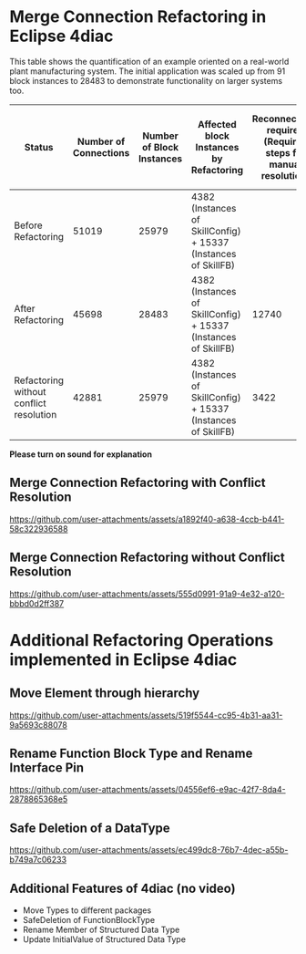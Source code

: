 # Merge Connection Refactoring in Eclipse 4diac

This table shows the quantification of an example oriented on a real-world plant manufacturing system.
The initial application was scaled up from 91 block instances to 28483 to demonstrate functionality on larger systems too.

| Status                                  | Number of Connections | Number of Block Instances | Affected block Instances by Refactoring                                           | Reconnections required (Required steps for manual resolution) | Mux/Demux Insertions required  (Required steps for manual resolution) | Execution time (OS overhead, etc., not considereed). This time is not exact. | Errors/Inconsistencies |
|-----------------------------------------|-----------------------|---------------------------|------------------------------------------------------------------------------------|------------------------|---------------------------|-----------------------------------------------------------------------------|-----------------------|
| Before Refactoring                      | 51019                 | 25979                     | 4382 (Instances of SkillConfig) + 15337 (Instances of SkillFB)                     |                        |                           |                                                                             | 0                     |
| After Refactoring                       | 45698                 | 28483                     | 4382 (Instances of SkillConfig) + 15337 (Instances of SkillFB)                     |             12740           |            2504               | ~7.32 sec                                                                   | 0                     |
| Refactoring without conflict resolution | 42881                 | 25979                     | 4382 (Instances of SkillConfig) + 15337 (Instances of SkillFB)                     |            3422            |                           | ~6.04 sec                                                                   | 9390                  |



**Please turn on sound for explanation**
## Merge Connection Refactoring with Conflict Resolution

https://github.com/user-attachments/assets/a1892f40-a638-4ccb-b441-58c322936588

## Merge Connection Refactoring without Conflict Resolution

https://github.com/user-attachments/assets/555d0991-91a9-4e32-a120-bbbd0d2ff387

# Additional Refactoring Operations implemented in Eclipse 4diac

## Move Element through hierarchy

https://github.com/user-attachments/assets/519f5544-cc95-4b31-aa31-9a5693c88078

## Rename Function Block Type and Rename Interface Pin

https://github.com/user-attachments/assets/04556ef6-e9ac-42f7-8da4-2878865368e5

## Safe Deletion of a DataType

https://github.com/user-attachments/assets/ec499dc8-76b7-4dec-a55b-b749a7c06233

## Additional Features of 4diac (no video)
* Move Types to different packages
* SafeDeletion of FunctionBlockType
* Rename Member of Structured Data Type
* Update InitialValue of Structured Data Type



